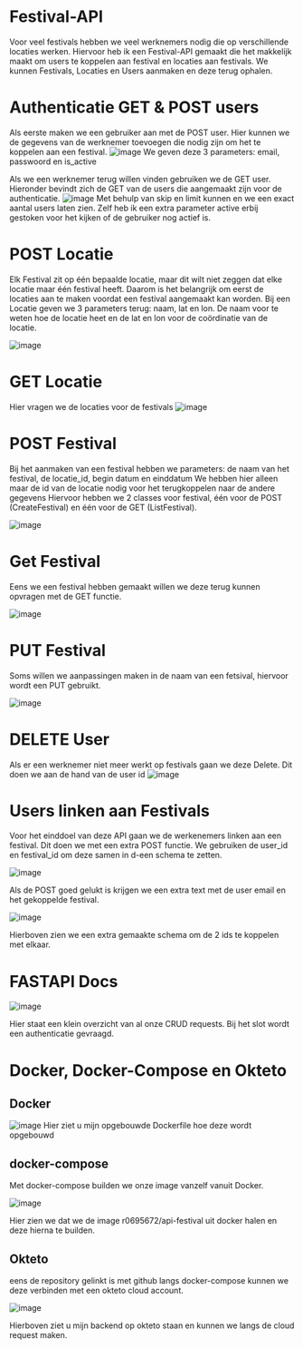 # Festival-API

Voor veel festivals hebben we veel werknemers nodig die op verschillende locaties werken.
Hiervoor heb ik een Festival-API gemaakt die het makkelijk maakt om users te koppelen aan festival en locaties aan festivals.
We kunnen Festivals, Locaties en Users aanmaken en deze terug ophalen.


# Authenticatie GET & POST users

Als eerste maken we een gebruiker aan met de POST user. Hier kunnen we de gegevens van de werknemer toevoegen die nodig zijn om het te koppelen aan een festival.
![image](https://github.com/bervoetshannes/API-python/assets/47882529/f617ba77-3f51-4397-9c3a-4fae57ad8e3c)
We geven deze 3 parameters: email, passwoord en is_active


Als we een werknemer terug willen vinden gebruiken we de GET user. Hieronder bevindt zich de GET van de users die aangemaakt zijn voor de authenticatie.
![image](https://github.com/bervoetshannes/API-python/assets/47882529/aef80b93-e170-4717-9485-9080f7e9b322)
Met behulp van skip en limit kunnen en we een exact aantal users laten zien.
Zelf heb ik een extra parameter active erbij gestoken voor het kijken of de gebruiker nog actief is.

# POST Locatie

Elk Festival zit op één bepaalde locatie, maar dit wilt niet zeggen dat elke locatie maar één festival heeft.
Daarom is het belangrijk om eerst de locaties aan te maken voordat een festival aangemaakt kan worden.
Bij een Locatie geven we 3 parameters terug: naam, lat en lon. 
De naam voor te weten hoe de locatie heet en de lat en lon voor de coördinatie van de locatie.

![image](https://github.com/bervoetshannes/API-python/assets/47882529/ec78f804-7547-48a5-97d5-10a9cb9ce9ed)

# GET Locatie

Hier vragen we de locaties voor de festivals
![image](https://github.com/bervoetshannes/API-python/assets/47882529/34bc1a19-9f59-46a7-8894-6aabdc5cb390)


# POST Festival
Bij het aanmaken van een festival hebben we  parameters: de naam van het festival, de locatie_id, begin datum en einddatum
We hebben hier alleen maar de id van de locatie nodig voor het terugkoppelen naar de andere gegevens
Hiervoor hebben we 2 classes voor festival, één voor de POST (CreateFestival) en één voor de GET (ListFestival).

![image](https://github.com/bervoetshannes/API-python/assets/47882529/bca88aad-380a-4d99-9a09-43dcef0a04e1)

# Get Festival

Eens we een festival hebben gemaakt willen we deze terug kunnen opvragen met de GET functie.

![image](https://github.com/bervoetshannes/API-python/assets/47882529/85c924a1-091f-4f30-9612-a80d0fb3e3e7)



# PUT Festival
Soms willen we aanpassingen maken in de naam van een fetsival, hiervoor wordt een PUT gebruikt.

![image](https://github.com/bervoetshannes/API-python/assets/47882529/6c073c90-d440-46e5-b593-2793709ad1c4)


# DELETE User
Als er een werknemer niet meer werkt op festivals gaan we deze Delete.
Dit doen we aan de hand van de user id
![image](https://github.com/bervoetshannes/API-python/assets/47882529/f51ba141-6435-4498-b9ea-2db36fd6e28a)

# Users linken aan Festivals

Voor het einddoel van deze API gaan we de werkenemers linken aan een festival.
Dit doen we met een extra POST functie.
We gebruiken de user_id en festival_id om deze samen in d-een schema te zetten.

![image](https://github.com/bervoetshannes/API-python/assets/47882529/72a7ab7e-b60d-4794-931c-947d7c55cd6a)

Als de POST goed gelukt is krijgen we een extra text met de user email en het gekoppelde festival.


![image](https://github.com/bervoetshannes/API-python/assets/47882529/8017a59c-72cb-4ff2-86dd-8f3658aadf7e)

Hierboven zien we een extra gemaakte schema om de 2 ids te koppelen met elkaar.


# FASTAPI Docs

![image](https://github.com/bervoetshannes/API-python/assets/47882529/27d06dc9-f1c9-429b-bbc3-3f4a97e3d5d2)

Hier staat een klein overzicht van al onze CRUD requests.
Bij het slot wordt een authenticatie gevraagd.

# Docker, Docker-Compose en Okteto
## Docker
![image](https://github.com/bervoetshannes/API-python/assets/47882529/142e357d-212e-4e99-ba2c-242b36b90493)
Hier ziet u mijn opgebouwde Dockerfile hoe deze wordt opgebouwd


## docker-compose
Met docker-compose builden we onze image vanzelf vanuit Docker.

![image](https://github.com/bervoetshannes/API-python/assets/47882529/446653b1-a883-44b7-beab-cc6748e67e55)

Hier zien we dat we de image r0695672/api-festival uit docker halen en deze hierna te builden.

## Okteto
eens de repository gelinkt is met github langs docker-compose kunnen we deze verbinden met een okteto cloud account.

![image](https://github.com/bervoetshannes/API-python/assets/47882529/cee3cf69-6a1d-46bb-a7d5-09bf2150d963)


Hierboven ziet u mijn backend op okteto staan en kunnen we langs de cloud request maken.
